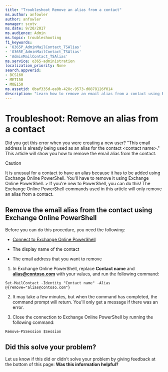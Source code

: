 ```yaml
---
title: "Troubleshoot Remove an alias from a contact"
ms.author: anfowler
author: anfowler
manager: scotv
ms.date: 9/20/2017
ms.audience: Admin
ms.topic: troubleshooting
f1_keywords:
- 'O365P_AdminMailContact_TSAlias'
- 'O365E_AdminMailContact_TSAlias'
- 'AdminMailContact_TSAlias'
ms.service: o365-administration
localization_priority: None
search.appverid:
- BCS160
- MET150
- MOE150
ms.assetid: 0baf335d-ea9b-428c-9573-d0878126f014
description: "Learn how to remove an email alias from a contact using Exchange Online PowerShell."
---
```


# Troubleshoot: Remove an alias from a contact

Did you get this error when you were creating a new user? "This email address is already being used as an alias for the contact \<contact name\>." This article will show you how to remove the email alias from the contact.
  
> [!CAUTION]
> It is unusual for a contact to have an alias because it has to be added using Exchange Online PowerShell. You'll have to remove it using Exchange Online PowerShell. > If you're new to PowerShell, you can do this! The Exchange Online PowerShell commands used in this article will only remove an alias from a contact. 
  
## Remove the email alias from the contact using Exchange Online PowerShell
<a name="bkmk_remove"> </a>

Before you can do this procedure, you need the following:
  
- [Connect to Exchange Online PowerShell](https://go.microsoft.com/fwlink/p/?linkid=396554 )
    
- The display name of the contact
    
- The email address that you want to remove
    
1. In Exchange Online PowerShell, replace **Contact name** and **alias@contoso.com** with your values, and run the following command: 
    
  ```
  Set-MailContact -Identity "Contact name" -Alias @{remove="alias@contoso.com"}
  ```

2. It may take a few minutes, but when the command has completed, the command prompt will return. You'll only get a message if there was an error.
    
3. Close the connection to Exchange Online PowerShell by running the following command:
    
  ```
  Remove-PSSession $Session
  ```

## Did this solve your problem?
<a name="bkmk_remove"> </a>

Let us know if this did or didn't solve your problem by giving feedback at the bottom of this page: **Was this information helpful?**
  

